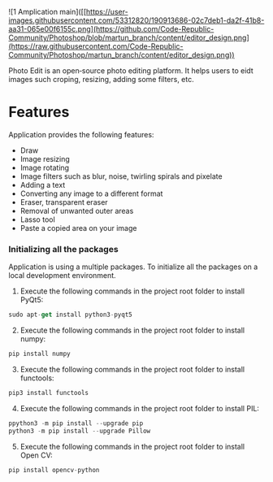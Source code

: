 
![1  Amplication main]([[https://user-images.githubusercontent.com/53312820/190913686-02c7deb1-da2f-41b8-aa31-065e00f6155c.png](https://github.com/Code-Republic-Community/Photoshop/blob/martun_branch/content/editor_design.png](https://raw.githubusercontent.com/Code-Republic-Community/Photoshop/martun_branch/content/editor_design.png))

Photo Edit is an open‑source photo editing platform. It helps users to eidt images such croping, resizing, adding some filters, etc.

# Features

Application provides the following features:

- Draw
- Image resizing
- Image rotating
- Image filters such as blur, noise, twirling spirals and pixelate
- Adding a text
- Converting any image to a different format
- Eraser, transparent eraser
- Removal of unwanted outer areas
- Lasso tool
- Paste a copied area on your image


### Initializing all the packages

Application is using a multiple packages. To initialize all the packages on a local development environment.

1. Execute the following commands in the project root folder to install PyQt5:

```jsx
sudo apt-get install python3-pyqt5
```

2. Execute the following commands in the project root folder to install numpy:

```jsx
pip install numpy
```

3. Execute the following commands in the project root folder to install functools:

```jsx
pip3 install functools
```
4. Execute the following commands in the project root folder to install PIL:

```jsx
ppython3 -m pip install --upgrade pip
python3 -m pip install --upgrade Pillow
```
5. Execute the following commands in the project root folder to install Open CV:

```jsx
pip install opencv-python
```




